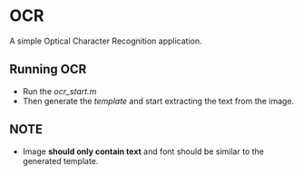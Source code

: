 # OCR
A simple Optical Character Recognition application. 
## Running OCR
  * Run the *ocr_start.m* 
  * Then generate the *template* and start extracting the text from the image.
## NOTE
* Image **should only contain text** and font should be similar to the generated template.